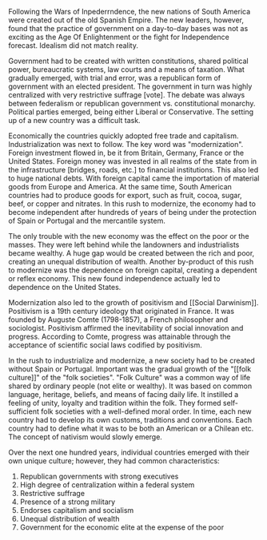 Following the Wars of Inpederrndence, the new nations of South America were created out of the old Spanish Empire. The new leaders, however, found that the practice of government on a day-to-day bases was not as exciting as the Age Of Enlightenment or the fight for Independence forecast. Idealism did not match reality.

Government had to be created with written constitutions, shared political power, bureaucratic systems, law courts and a means of taxation. What gradually emerged, with trial and error, was a republican form of government with an elected president. The government in turn was highly centralized with very restrictive suffrage [vote]. The debate was always between federalism or republican government vs. constitutional monarchy. Political parties emerged, being either Liberal or Conservative. The setting up of a new country was a difficult task.

Economically the countries quickly adopted free trade and capitalism. Industrialization was next to follow. The key word was "modernization". Foreign investment flowed in, be it from Britain, Germany, France or the United States. Foreign money was invested in all realms of the state from in the infrastructure \[bridges, roads, etc.\] to financial institutions. This also led to huge national debts. With foreign capital came the importation of material goods from Europe and America. At the same time, South American countries had to produce goods for export, such as fruit, cocoa, sugar, beef, or copper and nitrates. In this rush to modernize, the economy had to become independent after hundreds of years of being under the protection of Spain or Portugal and the mercantile system.

The only trouble with the new economy was the effect on the poor or the masses. They were left behind while the landowners and industrialists became wealthy. A huge gap would be created between the rich and poor, creating an unequal distribution of wealth. Another by-product of this rush to modernize was the dependence on foreign capital, creating a dependent or reflex economy. This new found independence actually led to dependence on the United States.

Modernization also led to the growth of positivism and [[Social Darwinism]]. Positivism is a 19th century ideology that originated in France. It was founded by Auguste Comte (1798-1857), a French philosopher and sociologist. Positivism affirmed the inevitability of social innovation and progress. According to Comte, progress was attainable through the acceptance of scientific social laws codified by positivism.

In the rush to industrialize and modernize, a new society had to be created without Spain or Portugal. Important was the gradual growth of the "[[folk culture]]" of the "folk societies". "Folk Culture" was a common way of life shared by ordinary people (not elite or wealthy). It was based on common language, heritage, beliefs, and means of facing daily life. It instilled a feeling of unity, loyalty and tradition within the folk. They formed self-sufficient folk societies with a well-defined moral order. In time, each new country had to develop its own customs, traditions and conventions. Each country had to define what it was to be both an American or a Chilean etc. The concept of nativism would slowly emerge.

Over the next one hundred years, individual countries emerged with their own unique culture; however, they had common characteristics: 
1. Republican governments with strong executives 
2. High degree of centralization within a federal system 
3. Restrictive suffrage 
4. Presence of a strong military 
5. Endorses capitalism and socialism 
6. Unequal distribution of wealth 
7. Government for the economic elite at the expense of the poor